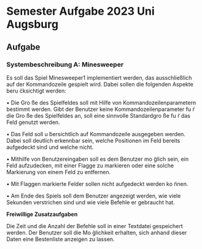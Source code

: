 # Semester Aufgabe 2023 Uni Augsburg

## Aufgabe

### Systembeschreibung A: Minesweeper
Es soll das Spiel Minesweeper1 implementiert werden, das ausschließlich auf der Kommandozeile gespielt wird. Dabei sollen die folgenden Aspekte beru ̈cksichtigt werden:

• Die Gro ̈ße des Spielfeldes soll mit Hilfe von Kommandozeilenparametern bestimmt werden. Gibt der Benutzer keine Kommandozeilenparameter fu ̈r die Gro ̈ße des Spielfeldes an, soll eine sinnvolle Standardgro ̈ße fu ̈r das Feld genutzt werden.

• Das Feld soll u ̈bersichtlich auf Kommandozeile ausgegeben werden. Dabei soll deutlich erkennbar sein, welche Positionen im Feld bereits aufgedeckt sind und welche nicht.

• Mithilfe von Benutzereingaben soll es dem Benutzer mo ̈glich sein, ein Feld aufzudecken, mit einer Flagge zu markieren oder eine solche Markierung von einem Feld zu entfernen.

• Mit Flaggen markierte Felder sollen nicht aufgedeckt werden ko ̈nnen.

• Am Ende des Spiels soll dem Benutzer angezeigt werden, wie viele Sekunden verstrichen sind und wie viele Befehle er gebraucht hat.

**Freiwillige Zusatzaufgaben**

Die Zeit und die Anzahl der Befehle soll in einer Textdatei gespeichert werden. Der Benutzer soll die Mo ̈glichkeit erhalten, sich anhand dieser Daten eine Bestenliste anzeigen zu lassen.
